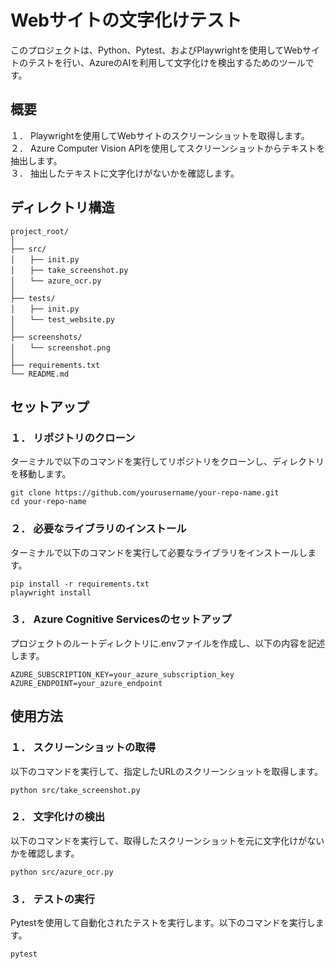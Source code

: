 # Webサイトの文字化けテスト
このプロジェクトは、Python、Pytest、およびPlaywrightを使用してWebサイトのテストを行い、AzureのAIを利用して文字化けを検出するためのツールです。

## 概要
１． Playwrightを使用してWebサイトのスクリーンショットを取得します。  
２． Azure Computer Vision APIを使用してスクリーンショットからテキストを抽出します。  
３． 抽出したテキストに文字化けがないかを確認します。  

## ディレクトリ構造

```
project_root/
│  
├── src/  
│　　├── init.py  
│　　├── take_screenshot.py  
│　　└── azure_ocr.py  
│  
├── tests/  
│　　├── init.py  
│　　└── test_website.py  
│  
├── screenshots/  
│　　└── screenshot.png  
│  
├── requirements.txt  
└── README.md  
```

## セットアップ
### １． リポジトリのクローン
ターミナルで以下のコマンドを実行してリポジトリをクローンし、ディレクトリを移動します。

```
git clone https://github.com/yourusername/your-repo-name.git
cd your-repo-name
```

### ２． 必要なライブラリのインストール
ターミナルで以下のコマンドを実行して必要なライブラリをインストールします。

```
pip install -r requirements.txt
playwright install
```

### ３． Azure Cognitive Servicesのセットアップ
プロジェクトのルートディレクトリに.envファイルを作成し、以下の内容を記述します。

```
AZURE_SUBSCRIPTION_KEY=your_azure_subscription_key
AZURE_ENDPOINT=your_azure_endpoint
```

## 使用方法
### １． スクリーンショットの取得
以下のコマンドを実行して、指定したURLのスクリーンショットを取得します。

```
python src/take_screenshot.py
```

### ２． 文字化けの検出
以下のコマンドを実行して、取得したスクリーンショットを元に文字化けがないかを確認します。

```
python src/azure_ocr.py
```

### ３． テストの実行
Pytestを使用して自動化されたテストを実行します。以下のコマンドを実行します。

```
pytest
```
